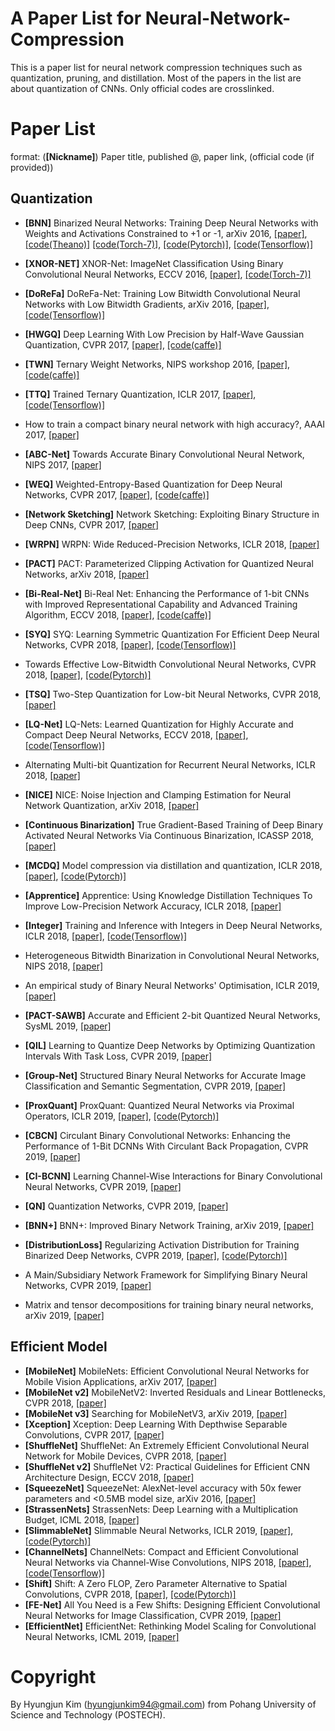 # A Paper List for Neural-Network-Compression
This is a paper list for neural network compression techniques such as quantization, pruning, and distillation. Most of the papers in the list are about quantization of CNNs. Only official codes are crosslinked.

# Paper List
format: (**[Nickname]**) Paper title, published @, paper link, (official code (if provided))

## Quantization
- **[BNN]** Binarized Neural Networks: Training Deep Neural Networks with Weights and Activations Constrained to +1 or -1, arXiv 2016, [[paper]](https://arxiv.org/abs/1602.02830), [[code(Theano)]](https://github.com/MatthieuCourbariaux/BinaryNet) [[code(Torch-7)]](https://github.com/itayhubara/BinaryNet), [[code(Pytorch)]](https://github.com/itayhubara/BinaryNet.pytorch), [[code(Tensorflow)]](https://github.com/itayhubara/BinaryNet.tf)

- **[XNOR-NET]** XNOR-Net: ImageNet Classification Using Binary Convolutional Neural Networks, ECCV 2016, [[paper]](https://link.springer.com/chapter/10.1007/978-3-319-46493-0_32), [[code(Torch-7)]](https://github.com/allenai/XNOR-Net)
- **[DoReFa]** DoReFa-Net: Training Low Bitwidth Convolutional Neural Networks with Low Bitwidth Gradients, arXiv 2016, [[paper]](https://arxiv.org/abs/1606.06160), [[code(Tensorflow)]](https://github.com/tensorpack/tensorpack/tree/master/examples/DoReFa-Net)
- **[HWGQ]** Deep Learning With Low Precision by Half-Wave Gaussian Quantization, CVPR 2017, [[paper]](http://openaccess.thecvf.com/content_cvpr_2017/html/Cai_Deep_Learning_With_CVPR_2017_paper.html), [[code(caffe)]](https://github.com/zhaoweicai/hwgq)
- **[TWN]** Ternary Weight Networks, NIPS workshop 2016, [[paper]](https://arxiv.org/abs/1605.04711), [[code(caffe)]](https://github.com/fengfu-chris/caffe-twns)
- **[TTQ]** Trained Ternary Quantization, ICLR 2017, [[paper]](https://openreview.net/forum?id=S1_pAu9xl&noteId=S1_pAu9xl), [[code(Tensorflow)]](https://github.com/czhu95/ternarynet)
- How to train a compact binary neural network with high accuracy?, AAAI 2017, [[paper]](https://www.aaai.org/ocs/index.php/AAAI/AAAI17/paper/viewPaper/14619)
- **[ABC-Net]** Towards Accurate Binary Convolutional Neural Network, NIPS 2017, [[paper]](http://papers.nips.cc/paper/6638-towards-accurate-binary-convolutional-neural-network)
- **[WEQ]** Weighted-Entropy-Based Quantization for Deep Neural Networks, CVPR 2017, [[paper]](http://openaccess.thecvf.com/content_cvpr_2017/html/Park_Weighted-Entropy-Based_Quantization_for_CVPR_2017_paper.html), [[code(caffe)]](https://github.com/EunhyeokPark/script_for_WQ)
- **[Network Sketching]** Network Sketching: Exploiting Binary Structure in Deep CNNs, CVPR 2017, [[paper]](http://openaccess.thecvf.com/content_cvpr_2017/html/Guo_Network_Sketching_Exploiting_CVPR_2017_paper.html)
- **[WRPN]** WRPN: Wide Reduced-Precision Networks, ICLR 2018, [[paper]](https://openreview.net/forum?id=B1ZvaaeAZ&noteId=B1ZvaaeAZ)
- **[PACT]** PACT: Parameterized Clipping Activation for Quantized Neural Networks, arXiv 2018, [[paper]](https://arxiv.org/abs/1805.06085)
- **[Bi-Real-Net]** Bi-Real Net: Enhancing the Performance of 1-bit CNNs with Improved Representational Capability and Advanced Training Algorithm, ECCV 2018, [[paper]](http://openaccess.thecvf.com/content_ECCV_2018/html/zechun_liu_Bi-Real_Net_Enhancing_ECCV_2018_paper.html), [[code(caffe)]](https://github.com/liuzechun/Bi-Real-net)
- **[SYQ]** SYQ: Learning Symmetric Quantization For Efficient Deep Neural Networks, CVPR 2018, [[paper]](http://openaccess.thecvf.com/content_cvpr_2018/html/Faraone_SYQ_Learning_Symmetric_CVPR_2018_paper.html), [[code(Tensorflow)]](https://github.com/julianfaraone/SYQ)
- Towards Effective Low-Bitwidth Convolutional Neural Networks, CVPR 2018, [[paper]](http://openaccess.thecvf.com/content_cvpr_2018/html/Zhuang_Towards_Effective_Low-Bitwidth_CVPR_2018_paper.html), [[code(Pytorch)]](https://github.com/nowgood/QuantizeCNNModel)
- **[TSQ]** Two-Step Quantization for Low-bit Neural Networks, CVPR 2018, [[paper]](http://openaccess.thecvf.com/content_cvpr_2018/html/Wang_Two-Step_Quantization_for_CVPR_2018_paper.html)
- **[LQ-Net]** LQ-Nets: Learned Quantization for Highly Accurate and Compact Deep Neural Networks, ECCV 2018, [[paper]](http://openaccess.thecvf.com/content_ECCV_2018/html/Dongqing_Zhang_Optimized_Quantization_for_ECCV_2018_paper.html), [[code(Tensorflow)]](https://github.com/microsoft/LQ-Nets)
- Alternating Multi-bit Quantization for Recurrent Neural Networks, ICLR 2018, [[paper]](https://openreview.net/forum?id=S19dR9x0b)
- **[NICE]** NICE: Noise Injection and Clamping Estimation for Neural Network Quantization, arXiv 2018, [[paper]](https://arxiv.org/abs/1810.00162)
- **[Continuous Binarization]** True Gradient-Based Training of Deep Binary Activated Neural Networks Via Continuous Binarization, ICASSP 2018, [[paper]](https://ieeexplore.ieee.org/abstract/document/8461456/)
- **[MCDQ]** Model compression via distillation and quantization, ICLR 2018, [[paper]](https://openreview.net/forum?id=S1XolQbRW), [[code(Pytorch)]](https://github.com/antspy/quantized_distillation)
- **[Apprentice]** Apprentice: Using Knowledge Distillation Techniques To Improve Low-Precision Network Accuracy, ICLR 2018, [[paper]](https://openreview.net/forum?id=B1ae1lZRb&noteId=B1ae1lZRb)
- **[Integer]** Training and Inference with Integers in Deep Neural Networks, ICLR 2018, [[paper]](https://openreview.net/forum?id=HJGXzmspb), [[code(Tensorflow)]](https://github.com/boluoweifenda/WAGE)
- Heterogeneous Bitwidth Binarization in Convolutional Neural Networks, NIPS 2018, [[paper]](http://papers.nips.cc/paper/7656-heterogeneous-bitwidth-binarization-in-convolutional-neural-networks)
- An empirical study of Binary Neural Networks' Optimisation, ICLR 2019, [[paper]](https://openreview.net/forum?id=rJfUCoR5KX)
- **[PACT-SAWB]** Accurate and Efficient 2-bit Quantized Neural Networks, SysML 2019, [[paper]](https://www.sysml.cc/doc/2019/168.pdf)
- **[QIL]** Learning to Quantize Deep Networks by Optimizing Quantization Intervals With Task Loss, CVPR 2019, [[paper]](http://openaccess.thecvf.com/content_CVPR_2019/html/Jung_Learning_to_Quantize_Deep_Networks_by_Optimizing_Quantization_Intervals_With_CVPR_2019_paper.html)
- **[Group-Net]** Structured Binary Neural Networks for Accurate Image Classification and Semantic Segmentation, CVPR 2019, [[paper]](http://openaccess.thecvf.com/content_CVPR_2019/html/Zhuang_Structured_Binary_Neural_Networks_for_Accurate_Image_Classification_and_Semantic_CVPR_2019_paper.html)
- **[ProxQuant]** ProxQuant: Quantized Neural Networks via Proximal Operators, ICLR 2019, [[paper]](https://openreview.net/forum?id=HyzMyhCcK7), [[code(Pytorch)]](https://github.com/allenbai01/ProxQuant)
- **[CBCN]** Circulant Binary Convolutional Networks: Enhancing the Performance of 1-Bit DCNNs With Circulant Back Propagation, CVPR 2019, [[paper]](http://openaccess.thecvf.com/content_CVPR_2019/html/Liu_Circulant_Binary_Convolutional_Networks_Enhancing_the_Performance_of_1-Bit_DCNNs_CVPR_2019_paper.html)
- **[CI-BCNN]** Learning Channel-Wise Interactions for Binary Convolutional Neural Networks, CVPR 2019, [[paper]](http://openaccess.thecvf.com/content_CVPR_2019/html/Wang_Learning_Channel-Wise_Interactions_for_Binary_Convolutional_Neural_Networks_CVPR_2019_paper.html)
- **[QN]** Quantization Networks, CVPR 2019, [[paper]](http://openaccess.thecvf.com/content_CVPR_2019/html/Yang_Quantization_Networks_CVPR_2019_paper.html)
- **[BNN+]** BNN+: Improved Binary Network Training, arXiv 2019, [[paper]](https://arxiv.org/abs/1812.11800)
- **[DistributionLoss]** Regularizing Activation Distribution for Training Binarized Deep Networks, CVPR 2019, [[paper]](http://openaccess.thecvf.com/content_CVPR_2019/html/Ding_Regularizing_Activation_Distribution_for_Training_Binarized_Deep_Networks_CVPR_2019_paper.html), [[code(Pytorch)]](https://github.com/ruizhoud/DistributionLoss)
- A Main/Subsidiary Network Framework for Simplifying Binary Neural Networks, CVPR 2019, [[paper]](http://openaccess.thecvf.com/content_CVPR_2019/html/Xu_A_MainSubsidiary_Network_Framework_for_Simplifying_Binary_Neural_Networks_CVPR_2019_paper.html)
- Matrix and tensor decompositions for training binary neural networks, arXiv 2019, [[paper]](https://arxiv.org/abs/1904.07852)


## Efficient Model
- **[MobileNet]** MobileNets: Efficient Convolutional Neural Networks for Mobile Vision Applications, arXiv 2017, [[paper]](https://arxiv.org/abs/1704.04861)
- **[MobileNet v2]** MobileNetV2: Inverted Residuals and Linear Bottlenecks, CVPR 2018, [[paper]](http://openaccess.thecvf.com/content_cvpr_2018/html/Sandler_MobileNetV2_Inverted_Residuals_CVPR_2018_paper.html)
- **[MobileNet v3]** Searching for MobileNetV3, arXiv 2019, [[paper]](https://arxiv.org/abs/1905.02244)
- **[Xception]** Xception: Deep Learning With Depthwise Separable Convolutions, CVPR 2017, [[paper]](http://openaccess.thecvf.com/content_cvpr_2017/html/Chollet_Xception_Deep_Learning_CVPR_2017_paper.html)
- **[ShuffleNet]** ShuffleNet: An Extremely Efficient Convolutional Neural Network for Mobile Devices, CVPR 2018, [[paper]](http://openaccess.thecvf.com/content_cvpr_2018/html/Zhang_ShuffleNet_An_Extremely_CVPR_2018_paper.html)
- **[ShuffleNet v2]** ShuffleNet V2: Practical Guidelines for Efficient CNN Architecture Design, ECCV 2018, [[paper]](http://openaccess.thecvf.com/content_ECCV_2018/html/Ningning_Light-weight_CNN_Architecture_ECCV_2018_paper.html)
- **[SqueezeNet]** SqueezeNet: AlexNet-level accuracy with 50x fewer parameters and <0.5MB model size, arXiv 2016, [[paper]](https://arxiv.org/abs/1602.07360)
- **[StrassenNets]** StrassenNets: Deep Learning with a Multiplication Budget, ICML 2018, [[paper]](http://proceedings.mlr.press/v80/tschannen18a.html)
- **[SlimmableNet]** Slimmable Neural Networks, ICLR 2019, [[paper]](https://openreview.net/forum?id=H1gMCsAqY7), [[code(Pytorch)]](https://github.com/JiahuiYu/slimmable_networks)
- **[ChannelNets]** ChannelNets: Compact and Efficient Convolutional Neural Networks via Channel-Wise Convolutions, NIPS 2018, [[paper]](http://papers.nips.cc/paper/7766-channelnets-compact-and-efficient-convolutional-neural-networks-via-channel-wise-convolutions), [[code(Tensorflow)]](https://github.com/HongyangGao/ChannelNets)
- **[Shift]** Shift: A Zero FLOP, Zero Parameter Alternative to Spatial Convolutions, CVPR 2018, [[paper]](http://openaccess.thecvf.com/content_cvpr_2018/html/Wu_Shift_A_Zero_CVPR_2018_paper.html), [[code(Pytorch)]](https://github.com/alvinwan/shiftresnet-cifar)
- **[FE-Net]** All You Need is a Few Shifts: Designing Efficient Convolutional Neural Networks for Image Classification, CVPR 2019, [[paper]](http://openaccess.thecvf.com/content_CVPR_2019/html/Chen_All_You_Need_Is_a_Few_Shifts_Designing_Efficient_Convolutional_CVPR_2019_paper.html)
- **[EfficientNet]** EfficientNet: Rethinking Model Scaling for Convolutional Neural Networks, ICML 2019, [[paper]](http://proceedings.mlr.press/v97/tan19a.html)


# Copyright 
By Hyungjun Kim (hyungjunkim94@gmail.com) from Pohang University of Science and Technology (POSTECH).  
